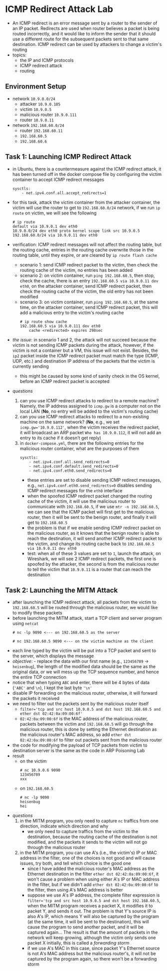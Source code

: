 # ICMP Redirect Attack Lab
- An ICMP redirect is an error message sent by a router to the sender of an IP packet. Redirects are used when router believes a packet is being routed incorrectly, and it would like to inform the sender that it should use a different route for the subsequent packets sent to that same destination. ICMP redirect can be used by attackers to change a victim's routing
- topics:
    - the IP and ICMP protocols
    - ICMP redirect attack
    - routing

## Environment Setup
- network `10.9.0.0/24`
    - attacker `10.9.0.105`
    - victim `10.9.0.5`
    - malicious router `10.9.0.111`
    - router `10.9.0.11`
- network `192.168.60.0/24`
    - router `192.168.60.11`
    - `192.168.60.5`
    - `192.168.60.6`

## Task 1: Launching ICMP Redirect Attack
- in Ubuntu, there is a countermeasure against the ICMP redirect attack, it has been turned off in the docker compose file by configuring the victim container to accept ICMP redirect messages
    ```
    sysctls:
        - net.ipv4.conf.all.accept_redirects=1
    ```
- for this task, attack the victim container from the attacker container, the victim will use the router to get to `192.168.60.0/24` network, if we run `ip route` on victim, we will see the following
    ```
    # ip route
    default via 10.9.0.1 dev eth0 
    10.9.0.0/24 dev eth0 proto kernel scope link src 10.9.0.5 
    192.168.60.0/24 via 10.9.0.11 dev eth0
    ```
- verification: ICMP redirect messages will not affect the routing table, but the routing cache, entries in the routing cache overwrite those in the routing table, until they expire, or are cleared by `ip route flash cache`
    - scenario 1: send ICMP redirect packet to the victim, then check the routing cache of the victim, no entries has been added
    - scenario 2: on victim container, run `ping 192.168.60.5`, then stop, check the cache, there is an entry `192.168.60.5 via 10.9.0.11 dev eth0`, on the attacker container, send ICMP redirect packet, then check the routing cache of the victim, the old entry has not been modified
    - scenario 3: on victim container, run `ping 192.168.60.5`, at the same time, on the attacker container, send ICMP redirect packet, this will add a malicious entry to the victim's routing cache
        ```
        # ip route show cache
        192.168.60.5 via 10.9.0.111 dev eth0
            cache <redirected> expires 298sec
        ```
- *the issue*: in scenario 1 and 2, the attack will not succeed because the victim is not sending ICMP packets during the attack, however, if the victim is not a container but a VM, this issue will not exist. Besides, the `ip2` packet inside the ICMP redirect packet must match the type (ICMP, UDP, etc.) and destination IP address of the packets that the victim is currently sending
    - this might be caused by some kind of sanity check in the OS kernel, before an ICMP redirect packet is accepted

- *questions*
    1. can you use ICMP redirect attacks to redirect to a remote machine? Namely, the IP address assigned to `icmp.gw` is a computer not on the local LAN (**No**, no entry will be added to the victim's routing cache)
    2. can you use ICMP redirect attacks to redirect to a non-existing machine on the same network? (**No**, e.g., we set `icmp.gw='10.9.0.112'`, when the victim receives the redirect packet, it will broadcast an ARP packet `Who has 10.9.0.112`, it will not add an entry to its cache if it doesn't get reply)
    3. in `docker-compose.yml`, there are the following entries for the malicious router container, what are the purposes of them
        ```
        sysctls:
            - net.ipv4.conf.all.send_redirects=0
            - net.ipv4.conf.default.send_redirects=0
            - net.ipv4.conf.eth0.send_redirects=0
        ```
        - these entries are set to disable sending ICMP redirect messages, e.g., `net.ipv4.conf.eth0.send_redirects=0` disables sending ICMP redirect messages for the `eth0` interface
        - when the spoofed ICMP redirect packet changed the routing cache of the victim, it will use the malicious router to communicate with `192.168.60.5`, if we use `mtr -n 192.168.60.5`, we can see that the ICMP packet will first get to the malicious router, then it will be sent to the benign router, and finally it will get to `192.168.60.5`
        - the problem is that if we enable sending ICMP redirect packet on the malicious router, as it knows that the benign router is able to reach the destination, it will send another ICMP redirect packet to the victim, and change its routing cache back to `192.168.60.5 via 10.9.0.11 dev eth0`
        - test: when all of these 3 values are set to `1`, launch the attack, on Wireshark, we will see 2 ICMP redirect packets, the first one is spoofed by the attacker, the second is from the malicious router to tell the victim that `10.9.0.11` is a router that can reach the destination

## Task 2: Launching the MITM Attack
- after launching the ICMP redirect attack, all packets from the victim to `192.168.60.5` will be routed through the malicious router, we would like to modify these packets
- before launching the MITM attack, start a TCP client and server program using `netcat`
    ```
    # nc -lp 9090 <--- on 192.168.60.5 as the server

    # nc 192.168.60.5 9090 <--- on the victim machine as the client
    ```
- each line typed by the victim will be put into a TCP packet and sent to the server, which displays the message
- *objective*: - replace the data with our first name (e.g., `123456789` -> `heisenbug`), the length of the modified data should be the same as the original data, or we will mess up the TCP sequence number, and hence the entire TCP connection
- notice that when typing `ABC` and enter, there will be 4 bytes of data (`'ABC'` and `\n`), I kept the last byte `'\n'`
- disable IP forwarding on the malicious router, otherwise, it will forward the packets it received
- we need to filter out the packets sent by the malicious router itself
    - `filter='tcp and src host 10.9.0.5 and dst host 192.168.60.5 and ether dst 02:42:0a:09:00:6f'`
    - `02:42:0a:09:00:6f` is the MAC address of the malicious router, packets between the victim and `192.168.60.5` will go through the malicious router, this is done by setting the Ethernet destination as the malicious router's MAC address, so add `ether dst 02:42:0a:09:00:6f` to filter out packets sent from the malicious router
- the code for modifying the payload of TCP packets from victim to destination server is the same as the code in ARP Poisoning Lab
- result
    - on the victim
        ```
        # nc 10.9.0.6 9090
        123456789
        xxx
        ```
    - on `192.168.60.5`
        ```
        # nc -lp 9090
        heisenbug
        hei
        ```
- *questions*
    1. in the MITM program, you only need to capture `nc` traffics from one direction, indicate which direction and why
        - we only need to capture traffics from the victim to the destination, because the routing cache of the destination is not modified, and the packets it sends to the victim will not go through the malicious router
    2. in the MITM program, you can use A's (i.e., the victim's) IP or MAC address in the filter, one of the choices is not good and will cause issues, try both, and tell which choice is the good one
        - since I have added the malicious router's MAC address as the Ethernet destination in the filter `ether dst 02:42:0a:09:00:6f`, it won't cause a problem when using either A's IP or MAC address in the filter, but if we didn't add `ether dst 02:42:0a:09:00:6f` to the filter, then using A's MAC address is better
        - suppose we use A's IP address, the complete filter expression is `filter='tcp and src host 10.9.0.5 and dst host 192.168.60.5`, when the MITM program receives a packet X, it modifies it to packet Y, and sends it out. The problem is that Y's source IP is also A's IP, which means Y will also be captured by the program (at the same time, it will be sent to the destination), this will cause the program to send another packet, and it will be captured again... The result is that the amount of packets in the network will keep growing, although the victim only sends one packet X initially, this is called a *forwarding storm*
        - if we use A's MAC in this case, since packet Y's Ethernet source is not A's MAC address but the malicious router's, it will not be captured by the program again, so there won't be a forwarding storm
